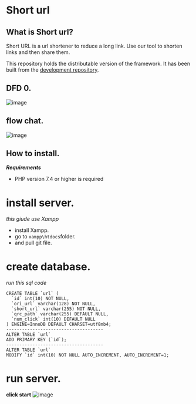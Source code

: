 # Short url

## What is Short url?

Short URL is a url shortener to reduce a long link. Use our tool to shorten links and then share them.

This repository holds the distributable version of the framework. It has been built from the
[development repository](https://github.com/rutpte/ci4_short_url_generator.git).


## DFD 0.
![image](https://user-images.githubusercontent.com/3283729/202655679-ac9bf7cf-e83b-472a-956f-be01765dc0f3.png)

## flow chat.
![image](https://user-images.githubusercontent.com/3283729/202655837-9375b2e7-08fa-4bd5-a784-bcf115829464.png)

## How to install.
***Requirements***

* PHP version 7.4 or higher is required


#  install server.
*this giude use Xampp*

* install Xampp.
* go to ```xampp\htdocs```folder.
* and pull git file.


# create database.
*run this sql code*
```
CREATE TABLE `url` (
  `id` int(10) NOT NULL,
  `ori_url` varchar(128) NOT NULL,
  `short_url` varchar(255) NOT NULL,
  `qrc_path` varchar(255) DEFAULT NULL,
  `num_click` int(10) DEFAULT NULL
) ENGINE=InnoDB DEFAULT CHARSET=utf8mb4;
-------------------------------------
ALTER TABLE `url`
ADD PRIMARY KEY (`id`);
------------------------------------- 
ALTER TABLE `url`
MODIFY `id` int(10) NOT NULL AUTO_INCREMENT, AUTO_INCREMENT=1;

```

# run server.
**click start**
![image](https://user-images.githubusercontent.com/3283729/202666553-e997adfa-c76b-4ae7-ac4a-66716dccf440.png)





